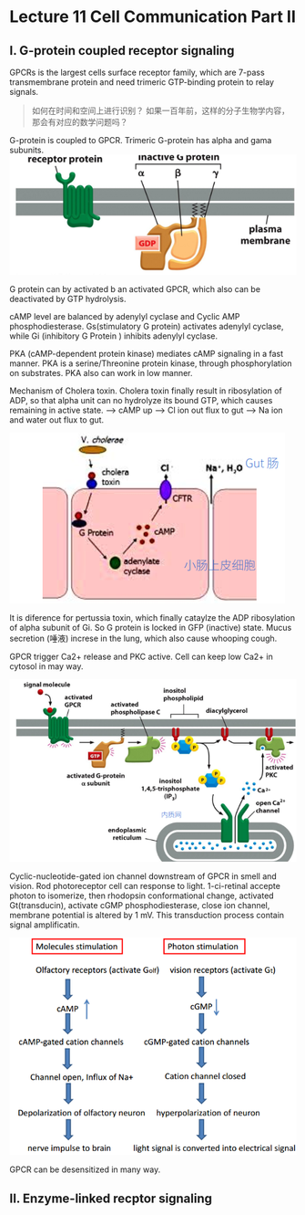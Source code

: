 # Lecture 11 Cell Communication Part II

## I. G-protein coupled receptor signaling
GPCRs is the largest cells surface receptor family, which are 7-pass transmembrane
protein and need trimeric GTP-binding protein to relay signals.
> 如何在时间和空间上进行识别？ 如果一百年前，这样的分子生物学内容，那会有对应的数学问题吗？

G-protein is coupled to GPCR. Trimeric G-protein has alpha and gama subunits.
![G-protein is coupled to GPCR](11/GPCR.png)

G protein can by activated b an activated GPCR, which also can be deactivated
by GTP hydrolysis.

cAMP level are balanced by adenylyl cyclase and Cyclic AMP phosphodiesterase.
Gs(stimulatory G protein) activates adenylyl cyclase, while Gi (inhibitory G
Protein ) inhibits adenylyl cyclase.

PKA (cAMP-dependent protein kinase) mediates cAMP signaling in a fast manner. PKA
is a serine/Threonine protein kinase, through phosphorylation on substrates. PKA
also can work in low manner.

Mechanism of Cholera toxin. Cholera toxin finally result in ribosylation of ADP,
so that alpha unit can no hydrolyze its bound GTP, which causes remaining in
active state. --> cAMP up --> Cl ion out flux to gut --> Na ion and water out
flux to gut.

![Mechanism of cholera](11/cholera.png)

It is diference for pertussia toxin, which finally cataylze the ADP ribosylation
of alpha subunit of Gi. So G protein is locked in GFP (inactive) state. Mucus
secretion (唾液) increse in the lung, which also cause whooping cough.

GPCR trigger Ca2+ release and PKC active. Cell can keep low Ca2+ in cytosol in
may way.

![GPCR trigger Ca2+ release](11/GPCRtriggerCa.png)

Cyclic-nucleotide-gated ion channel downstream of GPCR in smell and vision. Rod
photoreceptor cell can response to light. 1-ci-retinal accepte photon to
isomerize, then rhodopsin conformational change, activated Gt(transducin),
activate cGMP phosphodiesterase, close ion channel, membrane potential is altered
by 1 mV. This transduction process contain signal amplificatin.

![](11/GPCRinSmellandVision.png)

GPCR can be desensitized in many way.


## II. Enzyme-linked recptor signaling
